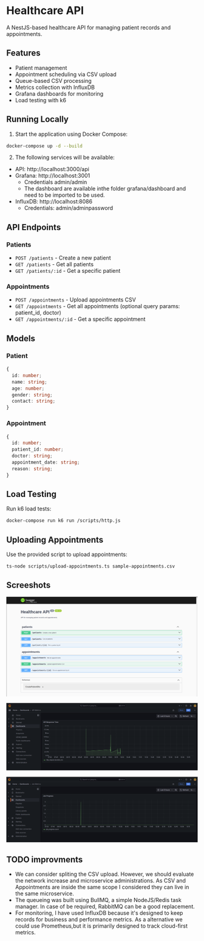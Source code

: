 # Healthcare API

A NestJS-based healthcare API for managing patient records and appointments.

## Features

- Patient management
- Appointment scheduling via CSV upload
- Queue-based CSV processing
- Metrics collection with InfluxDB
- Grafana dashboards for monitoring
- Load testing with k6

## Running Locally

1. Start the application using Docker Compose:

```bash
docker-compose up -d --build
```

2. The following services will be available:

- API: http://localhost:3000/api
- Grafana: http://localhost:3001
  - Credentials admin/admin
  - The dashboard are available inthe folder grafana/dashboard and need to be imported to be used.
- InfluxDB: http://localhost:8086
  - Credentials: admin/adminpassword

## API Endpoints

### Patients

- `POST /patients` - Create a new patient
- `GET /patients` - Get all patients
- `GET /patients/:id` - Get a specific patient

### Appointments

- `POST /appointments` - Upload appointments CSV
- `GET /appointments` - Get all appointments (optional query params: patient_id, doctor)
- `GET /appointments/:id` - Get a specific appointment

## Models

### Patient

```typescript
{
  id: number;
  name: string;
  age: number;
  gender: string;
  contact: string;
}
```

### Appointment

```typescript
{
  id: number;
  patient_id: number;
  doctor: string;
  appointment_date: string;
  reason: string;
}
```

## Load Testing

Run k6 load tests:

```bash
docker-compose run k6 run /scripts/http.js
```

## Uploading Appointments

Use the provided script to upload appointments:

```bash
ts-node scripts/upload-appointments.ts sample-appointments.csv
```

## Screeshots

![alt text](image.png)

![alt text](image-1.png)

![alt text](image-2.png)

## TODO improvments

- We can consider spliting the CSV upload. However, we should evaluate the network increase and microservice administrations. As CSV and Appointments are inside the same scope I considered they can live in the same microservice.
- The queueing was built using BullMQ, a simple NodeJS/Redis task manager. In case of be required, RabbitMQ can be a good replacement.
- For monitoring, I have used InfluxDB because it's designed to keep records for business and performance metrics. As a alternative we could use Prometheus,but it is primarily designed to track cloud-first metrics.
